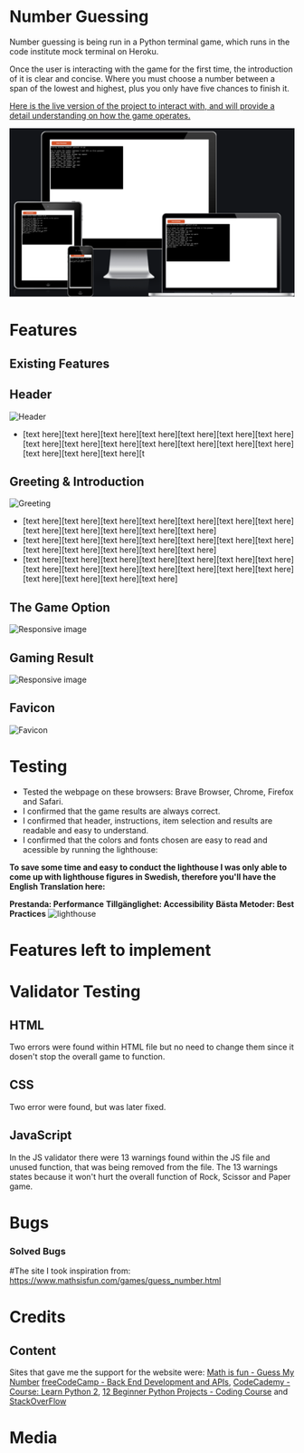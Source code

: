 # Number Guessing 
Number guessing is being run in a Python terminal game, which runs in the code institute mock terminal on Heroku.

Once the user is interacting with the game for the first time, the introduction of it is clear and concise. Where you must choose a number between a span of the lowest and highest, plus you only have five chances to finish it.  

[Here is the live version of the project to interact with, and will provide a detail understanding on how the game operates.](https://numbers-guessing.herokuapp.com/)

![Responsive image](/assets/images/Number-guessing-image1.png)


# Features

## Existing Features

## Header 
![Header](/assets/images/)

- [text here][text here][text here][text here][text here][text here][text here][text here][text here][text here][text here][text here][text here][text here][text here][text here][text here][t

## Greeting & Introduction
![Greeting](/assets/images/intro.png)

- [text here][text here][text here][text here][text here][text here][text here][text here][text here][text here][text here][text here]
- [text here][text here][text here][text here][text here][text here][text here][text here][text here][text here][text here][text here]
- [text here][text here][text here][text here][text here][text here][text here][text here][text here][text here][text here][text here][text here][text here][text here][text here][text here][text here]

## The Game Option
![Responsive image](/assets/images/Scissor-zom.png)

## Gaming Result
![Responsive image](/assets/images/gaming-results.png)

## Favicon 
![Favicon](/assets/images/favicon.png)

# Testing 
- Tested the webpage on these browsers: Brave Browser, Chrome, Firefox and Safari. 
- I confirmed that the game results are always correct.
- I confirmed that header, instructions, item selection and results are readable and easy to understand. 
- I confirmed that the colors and fonts chosen are easy to read and acessible by running the lighthouse: 

**To save some time and easy to conduct the lighthouse I was only able to come up with lighthouse figures in Swedish, therefore you'll have the English Translation here:**

**Prestanda: Performance**
**Tillgänglighet: Accessibility**
**Bästa Metoder: Best Practices**
![lighthouse](/assets/images/lighthouse.new.png)

# Features left to implement

# Validator Testing
## HTML
Two errors were found within HTML file but no need to change them since it dosen't stop the overall game to function.

## CSS
Two error were found, but was later fixed. 

## JavaScript

In the JS validator there were 13 warnings found within the JS file and unused function, that was being removed from the file. The 13 warnings states because it won't hurt the overall function of Rock, Scissor and Paper game. 


# Bugs 

### Solved Bugs


#The site I took inspiration from: 
https://www.mathsisfun.com/games/guess_number.html

  
# Credits 
## Content 

Sites that gave me the support for the website were: 
[Math is fun - Guess My Number](https://www.mathsisfun.com/games/guess_number.html)
[freeCodeCamp - Back End Development and APIs](https://www.freecodecamp.org/learn/),
[CodeCademy - Course: Learn Python 2](https://www.codecademy.com/), [12 Beginner Python Projects - Coding Course](https://www.youtube.com/watch?v=8ext9G7xspg) and [StackOverFlow](https://stackoverflow.com/questions/67330299/last-try-for-guesses-and-try-except-in-guess-the-number-game)

# Media
